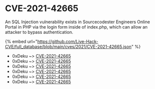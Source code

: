 # CVE-2021-42665

An SQL Injection vulnerability exists in Sourcecodester Engineers Online Portal in PHP via the login form inside of index.php, which can allow an attacker to bypass authentication.

{% embed url="https://github.com/Live-Hack-CVE/full_database/blob/main/cves/2021/CVE-2021-42665.json" %}


* 0xDeku ~> [CVE-2021-42665](https://www.alice-snow.ru/2021/database/cve-2021-42665/cve-2021-42665-0xdeku)
* 0xDeku ~> [CVE-2021-42665](https://www.alice-snow.ru/2021/database/cve-2021-42665/cve-2021-42665-0xdeku)
* 0xDeku ~> [CVE-2021-42665](https://www.alice-snow.ru/2021/database/cve-2021-42665/cve-2021-42665-0xdeku)
* 0xDeku ~> [CVE-2021-42665](https://www.alice-snow.ru/2021/database/cve-2021-42665/cve-2021-42665-0xdeku)
* 0xDeku ~> [CVE-2021-42665](https://www.alice-snow.ru/2021/database/cve-2021-42665/cve-2021-42665-0xdeku)
* 0xDeku ~> [CVE-2021-42665](https://www.alice-snow.ru/2021/database/cve-2021-42665/cve-2021-42665-0xdeku)